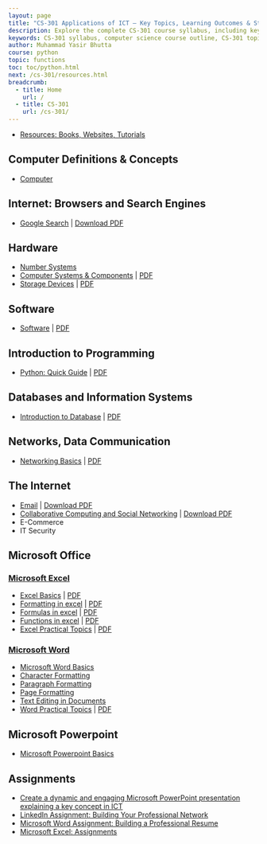 ```yaml
---
layout: page
title: "CS-301 Applications of ICT – Key Topics, Learning Outcomes & Study Materials"
description: Explore the complete CS-301 course syllabus, including key topics, learning objectives, and study resources. Ideal for computer science students and educators.
keywords: CS-301 syllabus, computer science course outline, CS-301 topics, course contents, computer science curriculum, study materials, learning outcomes, programming concepts, algorithms, data structures, software engineering, exam preparation, lecture notes, academic resources, university course guide
author: Muhammad Yasir Bhutta
course: python
topic: functions
toc: toc/python.html
next: /cs-301/resources.html
breadcrumb:
  - title: Home
    url: /
  - title: CS-301
    url: /cs-301/
---
```


- [Resources: Books, Websites, Tutorials](resources.md)

## Computer Definitions & Concepts

- [Computer](../computer-basics/docs/computer.md)

## Internet: Browsers and Search Engines

- [Google Search](../google-workspace/docs/google-search/) \| [Download PDF](../google-workspace/docs/google-search/google-search.pdf)

## Hardware

- [Number Systems](../computer-basics/docs/number-systems.md)
- [Computer Systems & Components](../computer-basics/docs/hardware.md) \| [PDF](../computer-basics/docs/hardware.pdf)
- [Storage Devices](../computer-basics/docs/storage-devices.md) \| [PDF](../computer-basics/docs/storage-devices.pdf)

## Software

- [Software](../computer-basics/docs/software.md) \| [PDF](../computer-basics/docs/software.pdf)

## Introduction to Programming

- [Python: Quick Guide](../python/docs/quick-guide.md) \| [PDF](../python/docs/quick-guide.pdf)

## Databases and Information Systems

- [Introduction to Database](../computer-basics/docs/database.md) \| [PDF](../computer-basics/docs/database.pdf)

## Networks, Data Communication

- [Networking Basics](../computer-basics/docs/networks.md) \| [PDF](../computer-basics/docs/networks.pdf)

## The Internet

- [Email](../google-workspace/docs/gmail/) \| [Download PDF](../google-workspace/docs/gmail/email.pdf) 
- [Collaborative Computing and Social Networking](../social-media/docs/linkedin/) \| [Download PDF](../social-media/docs/linkedin/index.md)
- E-Commerce
- IT Security

## Microsoft Office

### [Microsoft Excel](../ms-excel/index.md)

- [Excel Basics](../ms-excel/docs/basics.md) \| [PDF](../ms-excel/docs/basics.pdf)
- [Formatting in excel](../ms-excel/docs/formatting.md) \| [PDF](../ms-excel/docs/formatting.pdf)
- [Formulas in excel](../ms-excel/docs/formulas.md) \| [PDF](../ms-excel/docs/formulas.pdf)
- [Functions in excel](../ms-excel/docs/functions.md) \| [PDF](../ms-excel/docs/functions.pdf)
- [Excel Practical Topics](../ms-excel/docs/excel-practicals.md) \| [PDF](../ms-excel/docs/excel-practicals.pdf)
  
### [Microsoft Word](../ms-word/index.md)

- [Microsoft Word Basics](../ms-word/docs/basics.md)
- [Character Formatting](../ms-word/docs/character-formatting.md)
- [Paragraph Formatting](../ms-word/docs/paragraph-formatting.md)
- [Page Formatting](../ms-word/docs/page-formatting.md)
- [Text Editing in Documents](../ms-word/docs/stylish.md)
- [Word Practical Topics](../ms-word/docs/word-practical.md) \| [PDF](../ms-word/docs/word-practical.pdf)

## Microsoft Powerpoint
  - [Microsoft Powerpoint Basics](../ms-powerpoint/docs/basics.md)

## Assignments

- [Create a dynamic and engaging Microsoft PowerPoint presentation explaining a key concept in ICT](assignments/assign1.md)
- [LinkedIn Assignment: Building Your Professional Network](../social-media/assignments/linkedin-assign1.md)
- [Microsoft Word Assignment: Building a Professional Resume](../ms-word/assignments/ms-word-assign1.md)
- [Microsoft Excel: Assignments](../ms-excel/)

<script async src="https://pagead2.googlesyndication.com/pagead/js/adsbygoogle.js?client=ca-pub-1602443888929206"
     crossorigin="anonymous"></script>
<ins class="adsbygoogle"
     style="display:block"
     data-ad-format="autorelaxed"
     data-ad-client="ca-pub-1602443888929206"
     data-ad-slot="7879511511"></ins>
<script>
     (adsbygoogle = window.adsbygoogle || []).push({});
</script>

